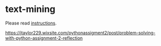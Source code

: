 # text-mining

Please read [instructions](instructions.md).

https://jtaylor229.wixsite.com/pythonassigment2/post/problem-solving-with-python-assignment-2-reflection
